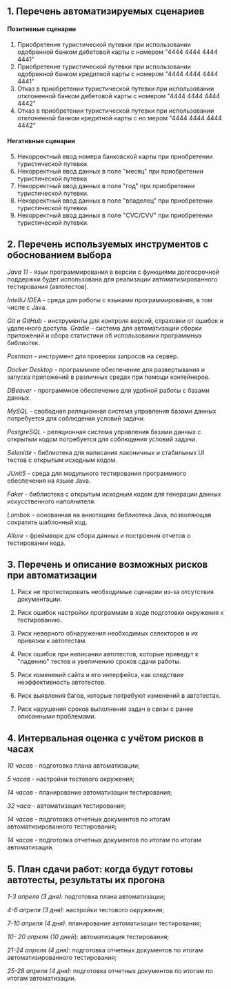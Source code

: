 ## 1. Перечень автоматизируемых сценариев
#### Позитивные сценарии
1.	Приобретение туристической путевки при использовании одобренной банком дебетовой карты с номером "4444 4444 4444 4441"
2.	Приобретение туристической путевки при использовании одобренной банком кредитной карты с номером "4444 4444 4444 4441"
3.	Отказ в приобретении туристической путевки при использовании отклоненной банком дебетовой карты с номером "4444 4444 4444 4442"
4.	Отказ в приобретении туристической путевки при использовании отклоненной банком кредитной карты с но мером "4444 4444 4444 4442"
#### Негативные сценарии
5.	Некорректный ввод номера банковской карты при приобретении туристической путевки.
6.	Некорректный ввод данных в поле "месяц" при приобретении туристической путевки
7.	Некорректный ввод данных в поле "год" при приобретении туристической путевки.
8.	Некорректный ввод данных в поле "владелец" при приобретении туристической путевки.
9.	Некорректный ввод данных в поле "CVC/CVV" при приобретении туристической путевки.

## 2.	Перечень используемых инструментов с обоснованием выбора
*Java 11* - язык программирования в версии с функциями долгосрочной поддержки будет использована для реализации автоматизированного тестирования (автотестов).

*IntelliJ IDEA* - среда для работы с языками программирования, в том числе с Java.

*Git и GitHub* - инструменты для контроля версий, страховки от ошибок и удаленного доступа.
*Gradle* - система для автоматизации сборки приложений и сбора статистики об использовании программных библиотек.

*Postman* - инструмент для проверки запросов на сервер.

*Docker Desktop* - программное обеспечение для развертывания и запуска приложений в различных средах при помощи контейнеров.

*DBeaver* - программное обеспечение для удобной работы с базами данных.

*MySQL* - свободная реляционная система управления базами данных потребуется для соблюдения условий задачи.

*PostgreSQL* - реляционная система управления базами данных с открытым кодом потребуется для соблюдения условий задачи.

*Selenide* - библиотека для написания лаконичных и стабильных UI тестов с открытым исходным кодом.

*JUnit5* - среда для модульного тестирования программного обеспечения на языке Java.

*Faker* - библиотека с открытым исходным кодом для генерации данных искусственного наполнителя.

*Lombok* - основанная на аннотациях библиотека Java, позволяющая сократить шаблонный код.

*Allure* - фреймворк для сбора данных и построения отчетов о тестировании кода.

## 3.	Перечень и описание возможных рисков при автоматизации
1. Риск не протестировать необходимые сценарии из-за отсутствия документации.

2. Риск ошибок настройки программам в ходе подготовки окружения к тестированию.

3. Риск неверного обнаружения необходимых селекторов и их привязки к автотестам.

4. Риск ошибок при написании автотестов, которые приведут к "падению" тестов и увеличению сроков сдачи работы.

5. Риск изменений сайта и его интерфейса, как следствие неэффективность автотестов.

6. Риск выявления багов, которые потребуют изменений в автотестах.

7. Риск нарушения сроков выполнения задач в связи с ранее описанными проблемами.

## 4.	Интервальная оценка с учётом рисков в часах
*10 часов* - подготовка плана автоматизации;

*5 часов* - настройки тестового окружения;

*14 часов* - планирование автоматизации тестирования;

*32 часа* - автоматизация тестирования;

*14 часов* - подготовка отчетных документов по итогам автоматизированного тестирования;

*14 часов* - подготовка отчетных документов по итогам по итогам автоматизации.

## 5.	План сдачи работ: когда будут готовы автотесты, результаты их прогона
*1-3 апреля (3 дня)*: подготовка плана автоматизации;

*4-6 апреля (3 дня)*: настройки тестового окружения;

*7-10 апреля (4 дня)*: планирование автоматизации тестирования;

*10- 20 апреля (10 дней*): автоматизация тестирования;

*21-24 апреля (4 дня)*: подготовка отчетных документов по итогам автоматизированного тестирования;

*25-28 апреля (4 дня)*: подготовка отчетных документов по итогам по итогам автоматизации.
